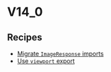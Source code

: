 # V14_0

## Recipes

* [Migrate `ImageResponse` imports](./nextogimport.md)
* [Use `viewport` export](./useviewportexport.md)


